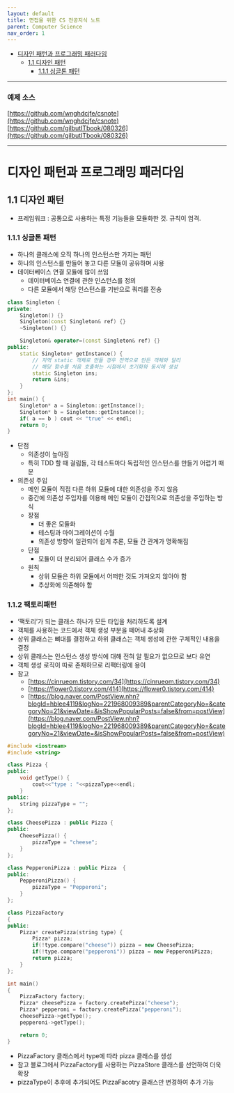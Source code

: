 ```yaml
---
layout: default
title: 면접을 위한 CS 전공지식 노트
parent: Computer Science
nav_order: 1
---
```


- [디자인 패턴과 프로그래밍 패러다임](#디자인-패턴과-프로그래밍-패러다임)
  - [1.1 디자인 패턴](#11-디자인-패턴)
    - [1.1.1 싱글톤 패턴](#111-싱글톤-패턴)

---

### 예제 소스

[https://github.com/wnghdcjfe/csnote](https://github.com/wnghdcjfe/csnote)  
[https://github.com/gilbutITbook/080326](https://github.com/gilbutITbook/080326)  

---


# 디자인 패턴과 프로그래밍 패러다임

## 1.1 디자인 패턴

- 프레임워크 : 공통으로 사용하는 특정 기능들을 모듈화한 것.  규칙이 엄격.

### 1.1.1 싱글톤 패턴

- 하나의 클래스에 오직 하나의 인스턴스만 가지는 패턴
- 하나의 인스턴스를 만들어 놓고 다른 모듈이 공유하며 사용
- 데이터베이스 연결 모듈에 많이 쓰임
    - 데이터베이스 연결에 관한 인스턴스를 정의
    - 다른 모듈에서 해당 인스턴스를 기반으로 쿼리를 전송

```cpp
class Singleton {
private:
    Singleton() {}
    Singleton(const Singleton& ref) {}
    ~Singleton() {}

    Singleton& operator=(const Singleton& ref) {}
public:
    static Singleton* getInstance() { 
        // 지역 static 객체로 만들 경우 전역으로 만든 객체와 달리
        // 해당 함수를 처음 호출하는 시점에서 초기화와 동시에 생성
        static Singleton ins;
        return &ins;
    }
};
int main() {
    Singleton* a = Singleton::getInstance();
    Singleton* b = Singleton::getInstance();
    if( a == b ) cout << "true" << endl;
    return 0;
}
```

- 단점
    - 의존성이 높아짐
    - 특히 TDD 할 때 걸림돌, 각 테스트마다 독립적인 인스턴스를 만들기 어렵기 때문
- 의존성 주입
    - 메인 모듈이 직접 다른 하위 모듈에 대한 의존성을 주지 않음
    - 중간에 의존성 주입자를 이용해 메인 모듈이 간접적으로 의존성을 주입하는 방식
    - 장점
        - 더 좋은 모듈화
        - 테스팅과 마이그레이션이 수월
        - 의존성 방향이 일관되어 쉽게 추론, 모듈 간 관계가 명확해짐
    - 단점
        - 모듈이 더 분리되어 클래스 수가 증가
    - 원칙
        - 상위 모듈은 하위 모듈에서 어떠한 것도 가져오지 않아야 함
        - 추상화에 의존해야 함

### 1.1.2 팩토리패턴

- ‘팩토리’가 되는 클래스 하나가 모든 타입을 처리하도록 설계
- 객체를 사용하는 코드에서 객체 생성 부분을 떼어내 추상화
- 상위 클래스는 뼈대를 결정하고 하위 클래스는 객체 생성에 관한 구체적인 내용을 결정
- 상위 클래스는 인스턴스 생성 방식에 대해 전혀 알 필요가 없으므로 보다 유연
- 객체 생성 로직이 따로 존재하므로 리팩터링에 용이
- 참고
    - [https://cinrueom.tistory.com/34](https://cinrueom.tistory.com/34)
    - [https://flower0.tistory.com/414](https://flower0.tistory.com/414)
    - [https://blog.naver.com/PostView.nhn?blogId=hblee4119&logNo=221968009389&parentCategoryNo=&categoryNo=21&viewDate=&isShowPopularPosts=false&from=postView](https://blog.naver.com/PostView.nhn?blogId=hblee4119&logNo=221968009389&parentCategoryNo=&categoryNo=21&viewDate=&isShowPopularPosts=false&from=postView)

```cpp
#include <iostream>
#include <string>

class Pizza {
public:
    void getType() {
        cout<<"type : "<<pizzaType<<endl;
    }
public:
    string pizzaType = "";
};

class CheesePizza : public Pizza {
public:
    CheesePizza() {
        pizzaType = "cheese";
    }
};

class PepperoniPizza : public Pizza  {
public:
    PepperoniPizza() {
        pizzaType = "Pepperoni";
    }
};

class PizzaFactory
{
public:
    Pizza* createPizza(string type) {
        Pizza* pizza;
        if(!type.compare("cheese")) pizza = new CheesePizza;
        if(!type.compare("pepperoni")) pizza = new PepperoniPizza;
        return pizza;
    }
};

int main()
{
    PizzaFactory factory;
    Pizza* cheesePizza = factory.createPizza("cheese");
    Pizza* pepperoni = factory.createPizza("pepperoni");
    cheesePizza->getType();
    pepperoni->getType();

	return 0;
}
```

- PizzaFactory 클래스에서 type에 따라 pizza 클래스를 생성
- 참고 블로그에서 PizzaFactory를 사용하는 PizzaStore 클래스를 선언하여 더욱 확장
- pizzaType이 추후에 추가되어도 PizzaFacotry 클래스만 변경하여 추가 가능